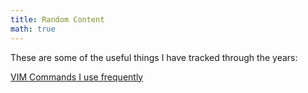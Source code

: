 ```yaml
---
title: Random Content
math: true
---
```


These are some of the useful things I have tracked through the years:

[VIM Commands I use frequently](/contents/vim_cheatsheet)
